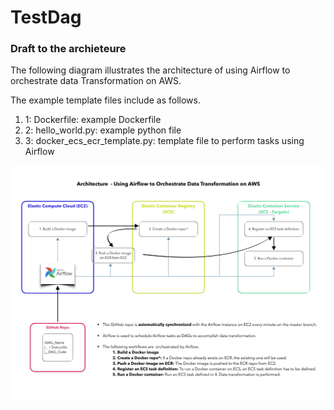 # TestDag
### Draft to the archieteure


The following diagram illustrates the architecture of using Airflow to orchestrate data Transformation on AWS.

The example template files include as follows.
1. 1: Dockerfile: example Dockerfile
1. 2: hello_world.py: example python file
1. 3: docker_ecs_ecr_template.py: template file to perform tasks using Airflow 



![This is a test image](/airflow_v3.png)

